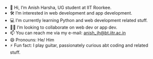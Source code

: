 - 👋 Hi, I’m Anish Harsha, UG student at IIT Roorkee.
- 🛠️ I’m interested in web development and app development.
- 💻 I’m currently learning Python and web development related stuff.
- 🤝🏻 I’m looking to collaborate on web dev or app dev.
- 📫 You can reach me via my e-mail: anish_jh@bt.iitr.ac.in
- 😄 Pronouns: He/ Him
- ⚡ Fun fact: I play guitar, passionately curious abt coding and related stuff.

<!---
AnishXCode/AnishXCode is a ✨ special ✨ repository because its `README.md` (this file) appears on your GitHub profile.
You can click the Preview link to take a look at your changes.
--->
